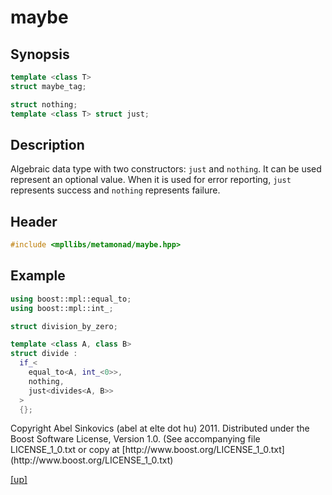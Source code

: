 # maybe

## Synopsis

```cpp
template <class T>
struct maybe_tag;

struct nothing;
template <class T> struct just;
```

## Description

Algebraic data type with two constructors: `just` and `nothing`. It can be used
represent an optional value. When it is used for error reporting, `just`
represents success and `nothing` represents failure.

## Header

```cpp
#include <mpllibs/metamonad/maybe.hpp>
```

## Example

```cpp
using boost::mpl::equal_to;
using boost::mpl::int_;

struct division_by_zero;

template <class A, class B>
struct divide :
  if_<
    equal_to<A, int_<0>>,
    nothing,
    just<divides<A, B>>
  >
  {};
```

<p class="copyright">
Copyright Abel Sinkovics (abel at elte dot hu) 2011.
Distributed under the Boost Software License, Version 1.0.
(See accompanying file LICENSE_1_0.txt or copy at
[http://www.boost.org/LICENSE_1_0.txt](http://www.boost.org/LICENSE_1_0.txt)
</p>

[[up]](reference.html)



